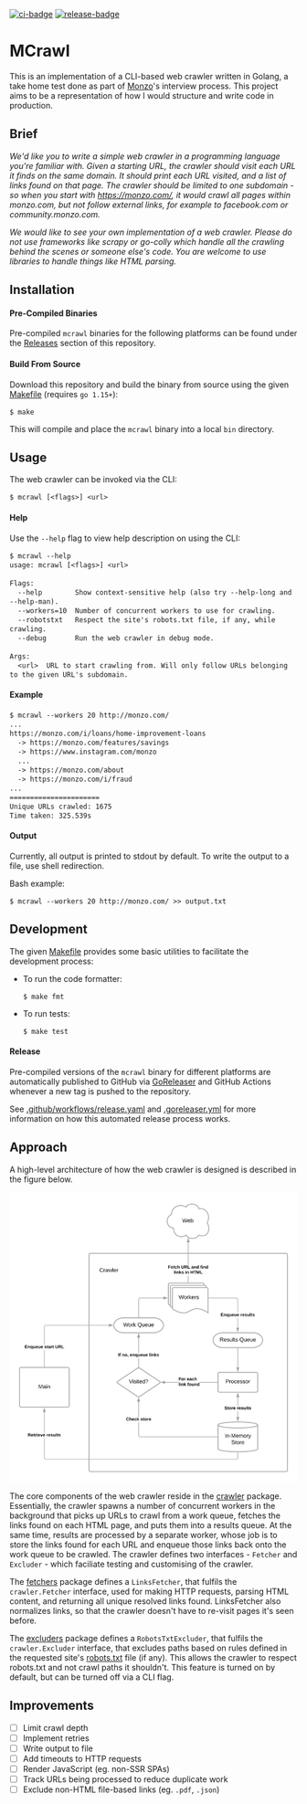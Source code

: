[![ci-badge]][ci-workflow] [![release-badge]][release-workflow]

[ci-badge]: https://github.com/jace-ys/mcrawl/workflows/ci/badge.svg
[ci-workflow]: https://github.com/jace-ys/mcrawl/actions?query=workflow%3Aci
[release-badge]: https://github.com/jace-ys/mcrawl/workflows/release/badge.svg
[release-workflow]: https://github.com/jace-ys/mcrawl/actions?query=workflow%3Arelease

# MCrawl

This is an implementation of a CLI-based web crawler written in Golang, a take home test done as part of [Monzo](https://monzo.com/)'s interview process. This project aims to be a representation of how I would structure and write code in production.

## Brief

_We'd like you to write a simple web crawler in a programming language you're familiar with. Given a starting URL, the crawler should visit each URL it finds on the same domain. It should print each URL visited, and a list of links found on that page. The crawler should be limited to one subdomain - so when you start with *https://monzo.com/*, it would crawl all pages within monzo.com, but not follow external links, for example to facebook.com or community.monzo.com._

_We would like to see your own implementation of a web crawler. Please do not use frameworks like scrapy or go-colly which handle all the crawling behind the scenes or someone else's code. You are welcome to use libraries to handle things like HTML parsing._

## Installation

#### Pre-Compiled Binaries

Pre-compiled `mcrawl` binaries for the following platforms can be found under the [Releases](https://github.com/jace-ys/mcrawl/releases) section of this repository.

#### Build From Source

Download this repository and build the binary from source using the given [Makefile](Makefile) (requires `go 1.15+`):

```shell
$ make
```

This will compile and place the `mcrawl` binary into a local `bin` directory.

## Usage

The web crawler can be invoked via the CLI:

```shell
$ mcrawl [<flags>] <url>
```

#### Help

Use the `--help` flag to view help description on using the CLI:

```shell
$ mcrawl --help
usage: mcrawl [<flags>] <url>

Flags:
  --help        Show context-sensitive help (also try --help-long and --help-man).
  --workers=10  Number of concurrent workers to use for crawling.
  --robotstxt   Respect the site's robots.txt file, if any, while crawling.
  --debug       Run the web crawler in debug mode.

Args:
  <url>  URL to start crawling from. Will only follow URLs belonging to the given URL's subdomain.
```

#### Example

```shell
$ mcrawl --workers 20 http://monzo.com/
...
https://monzo.com/i/loans/home-improvement-loans
  -> https://monzo.com/features/savings
  -> https://www.instagram.com/monzo
  ...
  -> https://monzo.com/about
  -> https://monzo.com/i/fraud
...
======================
Unique URLs crawled: 1675
Time taken: 325.539s
```

#### Output

Currently, all output is printed to stdout by default. To write the output to a file, use shell redirection.

Bash example:

```shell
$ mcrawl --workers 20 http://monzo.com/ >> output.txt
```

## Development

The given [Makefile](Makefile) provides some basic utilities to facilitate the development process:

- To run the code formatter:

  ```shell
  $ make fmt
  ```

- To run tests:

  ```shell
  $ make test
  ```

#### Release

Pre-compiled versions of the `mcrawl` binary for different platforms are automatically published to GitHub via [GoReleaser](https://goreleaser.com/) and GitHub Actions whenever a new tag is pushed to the repository.

See [.github/workflows/release.yaml](.github/workflows/release.yaml) and [.goreleaser.yml](.goreleaser.yml) for more information on how this automated release process works.

## Approach

A high-level architecture of how the web crawler is designed is described in the figure below.

![Architecture](docs/architecture.png)

The core components of the web crawler reside in the [crawler](pkg/crawler) package. Essentially, the crawler spawns a number of concurrent workers in the background that picks up URLs to crawl from a work queue, fetches the links found on each HTML page, and puts them into a results queue. At the same time, results are processed by a separate worker, whose job is to store the links found for each URL and enqueue those links back onto the work queue to be crawled. The crawler defines two interfaces - `Fetcher` and `Excluder` - which faciliate testing and customising of the crawler.

The [fetchers](pkg/fetchers) package defines a `LinksFetcher`, that fulfils the `crawler.Fetcher` interface, used for making HTTP requests, parsing HTML content, and returning all unique resolved links found. LinksFetcher also normalizes links, so that the crawler doesn't have to re-visit pages it's seen before.

The [excluders](pkg/excluders) package defines a `RobotsTxtExcluder`, that fulfils the `crawler.Excluder` interface, that excludes paths based on rules defined in the requested site's [robots.txt](https://developers.google.com/search/docs/advanced/robots/intro?hl=en&visit_id=637418278654192602-1692893848&rd=1) file (if any). This allows the crawler to respect robots.txt and not crawl paths it shouldn't. This feature is turned on by default, but can be turned off via a CLI flag.

## Improvements

- [ ] Limit crawl depth
- [ ] Implement retries
- [ ] Write output to file
- [ ] Add timeouts to HTTP requests
- [ ] Render JavaScript (eg. non-SSR SPAs)
- [ ] Track URLs being processed to reduce duplicate work
- [ ] Exclude non-HTML file-based links (eg. `.pdf`, `.json`)
